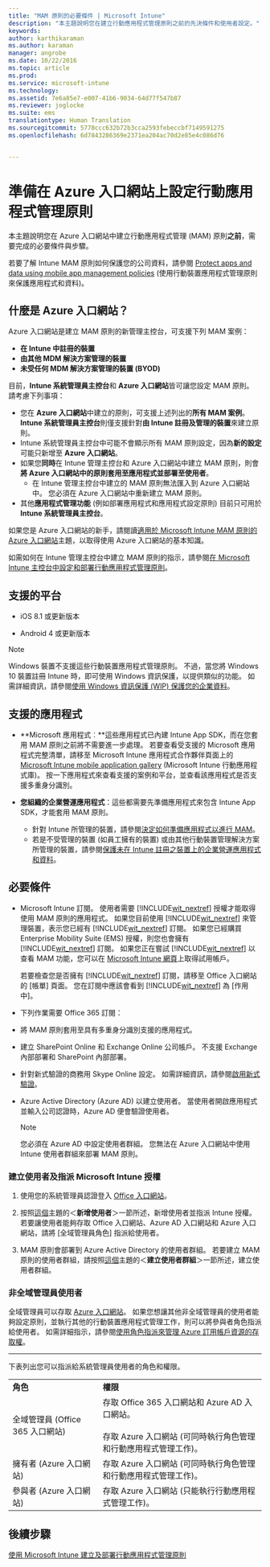 ```yaml
---
title: "MAM 原則的必要條件 | Microsoft Intune"
description: "本主題說明您在建立行動應用程式管理原則之前的先決條件和使用者設定。"
keywords: 
author: karthikaraman
ms.author: karaman
manager: angrobe
ms.date: 10/22/2016
ms.topic: article
ms.prod: 
ms.service: microsoft-intune
ms.technology: 
ms.assetid: 7e6a85e7-e007-41b6-9034-64d77f547b87
ms.reviewer: joglocke
ms.suite: ems
translationtype: Human Translation
ms.sourcegitcommit: 5778ccc632b72b3cca2593febeccbf7149591275
ms.openlocfilehash: 6d7843286369e2371ea204ac70d2e85e4c086d76


---
```


# 準備在 Azure 入口網站上設定行動應用程式管理原則
本主題說明您在 Azure 入口網站中建立行動應用程式管理 (MAM) 原則**之前**，需要完成的必要條件與步驟。

若要了解 Intune MAM 原則如何保護您的公司資料，請參閱 [Protect apps and data using mobile app management policies](protect-apps-and-data-with-microsoft-intune.md) (使用行動裝置應用程式管理原則來保護應用程式和資料)。

## 什麼是 Azure 入口網站？
Azure 入口網站是建立 MAM 原則的新管理主控台，可支援下列 MAM 案例：
- **在 Intune 中註冊的裝置**
- **由其他 MDM 解決方案管理的裝置**
- **未受任何 MDM 解決方案管理的裝置 (BYOD)**


目前，**Intune 系統管理員主控台**和 **Azure 入口網站**皆可讓您設定 MAM 原則。  請考慮下列事項：

* 您在 **Azure 入口網站**中建立的原則，可支援上述列出的**所有 MAM 案例**。 **Intune 系統管理員主控台**則僅支援針對**由 Intune 註冊及管理的裝置**來建立原則。
* Intune 系統管理員主控台中可能不會顯示所有 MAM 原則設定，因為**新的設定**可能只新增至 **Azure 入口網站**。
* 如果您**同時**在 Intune 管理主控台和 Azure 入口網站中建立 MAM 原則，則會**將 Azure 入口網站中的原則套用至應用程式並部署至使用者**。
    * 在 Intune 管理主控台中建立的 MAM 原則無法匯入到 Azure 入口網站中。  您必須在 Azure 入口網站中重新建立 MAM 原則。
* 其他**應用程式管理功能** (例如部署應用程式和應用程式設定原則) 目前只可用於 **Intune 系統管理員主控台**。


如果您是 Azure 入口網站的新手，請閱讀[適用於 Microsoft Intune MAM 原則的 Azure 入口網站](azure-portal-for-microsoft-intune-mam-policies.md)主題，以取得使用 Azure 入口網站的基本知識。

如需如何在 Intune 管理主控台中建立 MAM 原則的指示，請參閱[在 Microsoft Intune 主控台中設定和部署行動應用程式管理原則](configure-and-deploy-mobile-application-management-policies-in-the-microsoft-intune-console.md)。


##  支援的平台
- iOS 8.1 或更新版本

- Android 4 或更新版本

>[!NOTE]
>Windows 裝置不支援這些行動裝置應用程式管理原則。 不過，當您將 Windows 10 裝置註冊 Intune 時，即可使用 Windows 資訊保護，以提供類似的功能。 如需詳細資訊，請參閱[使用 Windows 資訊保護 (WIP) 保護您的企業資料](https://technet.microsoft.com/en-us/itpro/windows/keep-secure/protect-enterprise-data-using-wip)。

##  支援的應用程式
* **Microsoft 應用程式︰**這些應用程式已內建 Intune App SDK，而在您套用 MAM 原則之前將不需要進一步處理。
若要查看受支援的 Microsoft 應用程式完整清單，請移至 Microsoft Intune 應用程式合作夥伴頁面上的 [Microsoft Intune mobile application gallery](https://www.microsoft.com/en-us/cloud-platform/microsoft-intune-apps) (Microsoft Intune 行動應用程式庫)。 按一下應用程式來查看支援的案例和平台，並查看該應用程式是否支援多重身分識別。
* **您組織的企業營運應用程式**：這些都需要先準備應用程式來包含 Intune App SDK，才能套用 MAM 原則。

  * 針對 Intune 所管理的裝置，請參閱[決定如何準備應用程式以進行 MAM](decide-how-to-prepare-apps-for-mobile-application-management-with-microsoft-intune.md)。
  * 若是不受管理的裝置 (如員工擁有的裝置) 或由其他行動裝置管理解決方案所管理的裝置，請參閱[保護未在 Intune 註冊之裝置上的企業營運應用程式和資料](protect-line-of-business-apps-and-data-on-devices-not-enrolled-in-microsoft-intune.md)。

## 必要條件

-   Microsoft Intune 訂閱。    使用者需要 [!INCLUDE[wit_nextref](../includes/wit_nextref_md.md)] 授權才能取得使用 MAM 原則的應用程式。
如果您目前使用 [!INCLUDE[wit_nextref](../includes/wit_nextref_md.md)] 來管理裝置，表示您已經有 [!INCLUDE[wit_nextref](../includes/wit_nextref_md.md)] 訂閱。  如果您已經購買 Enterprise Mobility Suite (EMS) 授權，則您也會擁有 [!INCLUDE[wit_nextref](../includes/wit_nextref_md.md)] 訂閱。 如果您正在嘗試 [!INCLUDE[wit_nextref](../includes/wit_nextref_md.md)] 以查看 MAM 功能，您可以在 [Microsoft Intune 網頁](http://www.microsoft.com/en-us/server-cloud/products/microsoft-intune/)上取得試用帳戶。

    若要檢查您是否擁有 [!INCLUDE[wit_nextref](../includes/wit_nextref_md.md)] 訂閱，請移至 Office 入口網站的 [帳單] 頁面。  您在訂閱中應該會看到 [!INCLUDE[wit_nextref](../includes/wit_nextref_md.md)] 為 [作用中]。

-   下列作業需要 Office 365 訂閱：
  - 將 MAM 原則套用至具有多重身分識別支援的應用程式。
  - 建立 SharePoint Online 和 Exchange Online 公司帳戶。 不支援 Exchange 內部部署和 SharePoint 內部部署。
-   針對新式驗證的商務用 Skype Online 設定。 如需詳細資訊，請參閱[啟用新式驗證](http://social.technet.microsoft.com/wiki/contents/articles/34339.skype-for-business-online-enable-your-tenant-for-modern-authentication.aspx)。


- Azure Active Directory (Azure AD) 以建立使用者。 當使用者開啟應用程式並輸入公司認證時，Azure AD 便會驗證使用者。

    > [!NOTE]
    > 您必須在 Azure AD 中設定使用者群組。 您無法在 Azure 入口網站中使用 Intune 使用者群組來部署 MAM 原則。

### 建立使用者及指派 Microsoft Intune 授權

1.  使用您的系統管理員認證登入 [Office 入口網站](http://portal.office.com)。

2.  按照[這個](https://docs.microsoft.com/en-us/intune/understand-explore/get-started-with-a-30-day-trial-of-microsoft-intune-step-2)主題的＜**新增使用者**＞一節所述，新增使用者並指派 Intune 授權。 若要讓使用者能夠存取 Office 入口網站、Azure AD 入口網站和 Azure 入口網站，請將 [全域管理員角色] 指派給使用者。

5.  MAM 原則會部署到 Azure Active Directory 的使用者群組。 若要建立 MAM 原則的使用者群組，請按照[這個](https://docs.microsoft.com/en-us/intune/understand-explore/get-started-with-a-30-day-trial-of-microsoft-intune-step-3)主題的＜**建立使用者群組**＞一節所述，建立使用者群組。

### 非全域管理員使用者

全域管理員可以存取 [Azure 入口網站](https://portal.azure.com)。  如果您想讓其他非全域管理員的使用者能夠設定原則，並執行其他的行動裝置應用程式管理工作，則可以將參與者角色指派給使用者。 如需詳細指示，請參閱[使用角色指派來管理 Azure 訂用帳戶資源的存取權](https://azure.microsoft.com/en-us/documentation/articles/role-based-access-control-configure/)。

---------------------------------

下表列出您可以指派給系統管理員使用者的角色和權限。

|||
|--|----|
|**角色**|**權限**|
|全域管理員 (Office 365 入口網站)|存取 Office 365 入口網站和 Azure AD 入口網站。<br /><br />存取 Azure 入口網站 (可同時執行角色管理和行動應用程式管理工作)。|
|擁有者 (Azure 入口網站)|存取 Azure 入口網站 (可同時執行角色管理和行動應用程式管理工作)。|
|參與者 (Azure 入口網站)|存取 Azure 入口網站 (只能執行行動應用程式管理工作)。|




## 後續步驟
[使用 Microsoft Intune 建立及部署行動應用程式管理原則](create-and-deploy-mobile-app-management-policies-with-microsoft-intune.md)



<!--HONumber=Oct16_HO3-->


